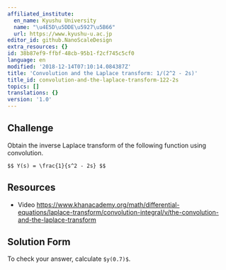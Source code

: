 ```yaml
---
affiliated_institute:
  en_name: Kyushu University
  name: "\u4E5D\u5DDE\u5927\u5B66"
  url: https://www.kyushu-u.ac.jp
editor_id: github.NanoScaleDesign
extra_resources: {}
id: 38b87ef9-ffbf-48cb-95b1-f2cf745c5cf0
language: en
modified: '2018-12-14T07:10:14.084387Z'
title: 'Convolution and the Laplace transform: 1/(2^2 - 2s)'
title_id: convolution-and-the-laplace-transform-122-2s
topics: []
translations: {}
version: '1.0'
---
```


## Challenge
Obtain the inverse Laplace transform of the following function using convolution.

`$$
Y(s) = \frac{1}{s^2 - 2s}
$$`

## Resources
- Video https://www.khanacademy.org/math/differential-equations/laplace-transform/convolution-integral/v/the-convolution-and-the-laplace-transform

## Solution Form
To check your answer, calculate `$y(0.7)$`.
